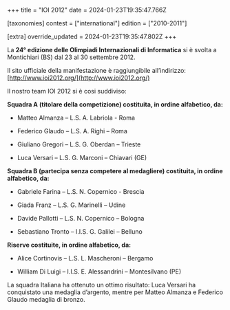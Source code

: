 +++
title = "IOI 2012"
date = 2024-01-23T19:35:47.766Z

[taxonomies]
contest = ["international"]
edition = ["2010-2011"]

[extra]
override_updated = 2024-01-23T19:35:47.802Z
+++

La **24° edizione delle Olimpiadi Internazionali di Informatica** si è svolta a Montichiari (BS) dal 23 al 30 settembre 2012.

Il sito ufficiale della manifestazione è raggiungibile all’indirizzo: [http://www.ioi2012.org/](http://www.ioi2012.org/)

Il nostro team IOI 2012 si è cosi suddiviso:

**Squadra A (titolare della competizione) costituita, in ordine alfabetico, da:**

- Matteo Almanza – L.S. A. Labriola - Roma

- Federico Glaudo – L.S. A. Righi – Roma

- Giuliano Gregori – L.S. G. Oberdan – Trieste

- Luca Versari – L.S. G. Marconi – Chiavari (GE)

**Squadra B (partecipa senza competere al medagliere) costituita, in ordine alfabetico, da:**

- Gabriele Farina – L.S. N. Copernico - Brescia

- Giada Franz – L.S. G. Marinelli – Udine

- Davide Pallotti – L.S. N. Copernico – Bologna

- Sebastiano Tronto – I.I.S. G. Galilei – Belluno

**Riserve costituite, in ordine alfabetico, da:**

- Alice Cortinovis – L.S. L. Mascheroni – Bergamo

- William Di Luigi – I.I.S. E. Alessandrini – Montesilvano (PE)

La squadra Italiana ha ottenuto un ottimo risultato: Luca Versari ha conquistato una medaglia d’argento, mentre per Matteo Almanza e Federico Glaudo medaglia di bronzo.
